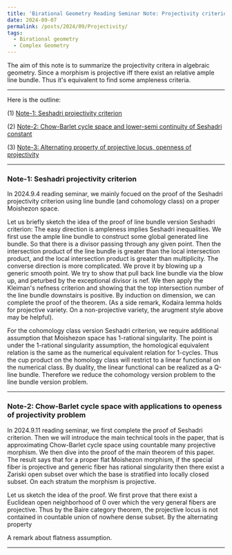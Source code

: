 ```yaml
---
title: 'Birational Geometry Reading Seminar Note: Projectivity criterions'
date: 2024-09-07
permalink: /posts/2024/09/Projectivity/
tags:
  - Birational geometry
  - Complex Geometry
---
```


The aim of this note is to summarize the projectivity critera in algebraic geometry. Since a morphism is projective iff there exist an relative ample line bundle. Thus it's equivalent to find some ampleness criteria.


---
Here is the outline:

(1) [Note-1: Seshadri projectivity criterion](https://yilimath.github.io/files/Birational/Moishezon/SeshadriCriterion.pdf)

(2) [Note-2: Chow-Barlet cycle space and lower-semi continuity of Seshadri constant](https://yilimath.github.io/files/Birational/Moishezon/lscSeshadriConstant.pdf)

(3) [Note-3: Alternating property of projective locus, openness of projectivity]()


---
### Note-1: Seshadri projectivity criterion

In 2024.9.4 reading seminar, we mainly focued on the proof of the Seshadri projectivity criterion using line bundle (and cohomology class) on a proper Moishezon space.

Let us briefly sketch the idea of the proof of line bundle version Seshadri criterion: The easy direction is ampleness implies Seshadri inequalities. We first use the ample line bundle to construct some global generated line bundle. So that there is a divisor passing through any given point. Then the intersection product of the line bundle is greater than the local intersection product, and the local intersection product is greater than multiplicity. The converse direction is more complicated. We prove it by blowing up a generic smooth point. We try to show that pull back line bundle via the blow up, and peturbed by the exceptional divisor is nef. We then apply the Kleiman's nefness criterion and showing that the top intersection number of the line bundle downstairs is positive. By induction on dimension, we can complete the proof of the theorem. (As a side remark, Kodaira lemma holds for projective variety. On a non-projective variety, the arugment style above may be helpful).


For the cohomology class version Seshadri criterion, we require additional assumption that Moishezon space has 1-rational singularity. The point is under the 1-rational singularity assumption, the homological equivalent relation is the same as the numerical equivalent relation for 1-cycles. Thus the cup product on the homology class will restrict to a linear functional on the numerical class. By duality, the linear functional can be realized as a Q-line bundle. Therefore we reduce the cohomology version problem to the line bundle version problem.



---
### Note-2: Chow-Barlet cycle space with applications to openess of projectivity problem

In 2024.9.11 reading seminar, we first complete the proof of Seshadri criterion. Then we will introduce the main technical tools in the paper, that is approximating Chow-Barlet cycle space using countable many projective morphism. We then dive into the proof of the main theorem of this paper. The result says that for a proper flat Moishezon morphism, if the special fiber is projective and generic fiber has rational singularity then there exist a Zariski open subset over which the base is stratified into locally closed subset. On each stratum the morphism is projective.

Let us sketch the idea of the proof. We first prove that there exist a Euclidean open neighborhood of 0 over which the very general fibers are projective. Thus by the Baire category theorem, the projective locus is not contained in countable union of nowhere dense subset. By the alternating property 

A remark about flatness assumption. 

---
